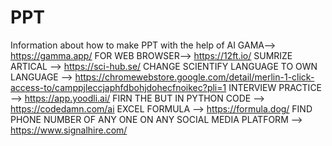 # PPT
Information about how to make PPT with the help of AI 
GAMA--> https://gamma.app/ 
FOR WEB BROWSER--> https://12ft.io/ 
SUMRIZE ARTICAL --> https://sci-hub.se/ 
CHANGE SCIENTIFY LANGUAGE TO OWN LANGUAGE --> https://chromewebstore.google.com/detail/merlin-1-click-access-to/camppjleccjaphfdbohjdohecfnoikec?pli=1 
INTERVIEW PRACTICE --> https://app.yoodli.ai/ 
FIRN THE BUT IN PYTHON CODE --> https://codedamn.com/ai 
EXCEL FORMULA --> https://formula.dog/ 
FIND PHONE NUMBER OF ANY ONE ON ANY SOCIAL MEDIA PLATFORM --> https://www.signalhire.com/ 
